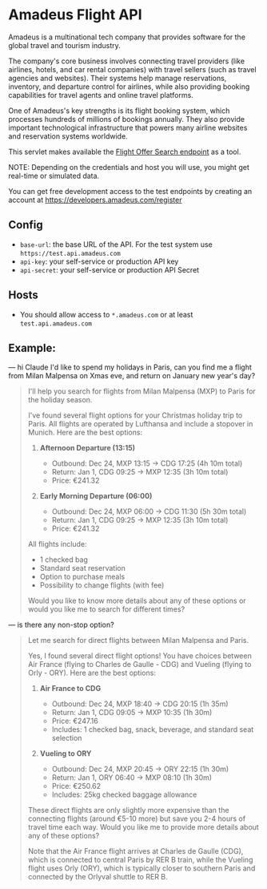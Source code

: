 # Amadeus Flight API

Amadeus is a multinational tech company that provides software for the global travel and tourism industry. 

The company's core business involves connecting travel providers (like airlines, hotels, and car rental companies) with travel sellers (such as travel agencies and websites). Their systems help manage reservations, inventory, and departure control for airlines, while also providing booking capabilities for travel agents and online travel platforms.

One of Amadeus's key strengths is its flight booking system, which processes hundreds of millions of bookings annually. They also provide important technological infrastructure that powers many airline websites and reservation systems worldwide.

This servlet makes available the [Flight Offer Search endpoint](https://developers.amadeus.com/self-service/category/flights/api-doc/flight-offers-search) as a tool.

NOTE:  Depending on the credentials and host you will use, you might get real-time or simulated data.

You can get free development access to the test endpoints by creating an account at https://developers.amadeus.com/register

## Config

- `base-url`: the base URL of the API. For the test system use `https://test.api.amadeus.com`
- `api-key`: your self-service or production API key 
- `api-secret`: your self-service or production API Secret

## Hosts

- You should allow access to `*.amadeus.com` or at least `test.api.amadeus.com`

## Example:

— hi Claude I'd like to spend my holidays in Paris, can you find me a flight from Milan Malpensa on Xmas eve, and return on January new year's day?


<blockquote>
I'll help you search for flights from Milan Malpensa (MXP) to Paris for the holiday season.

I've found several flight options for your Christmas holiday trip to Paris. All flights are operated by Lufthansa and include a stopover in Munich. Here are the best options:

1. **Afternoon Departure (13:15)**
   - Outbound: Dec 24, MXP 13:15 → CDG 17:25 (4h 10m total)
   - Return: Jan 1, CDG 09:25 → MXP 12:35 (3h 10m total)
   - Price: €241.32

2. **Early Morning Departure (06:00)**
   - Outbound: Dec 24, MXP 06:00 → CDG 11:30 (5h 30m total)
   - Return: Jan 1, CDG 09:25 → MXP 12:35 (3h 10m total)
   - Price: €241.32

All flights include:
- 1 checked bag
- Standard seat reservation
- Option to purchase meals
- Possibility to change flights (with fee)

Would you like to know more details about any of these options or would you like me to search for different times?
</blockquote>

— is there any non-stop option?

<blockquote>
Let me search for direct flights between Milan Malpensa and Paris.

Yes, I found several direct flight options! You have choices between Air France (flying to Charles de Gaulle - CDG) and Vueling (flying to Orly - ORY). Here are the best options:

1. **Air France to CDG**
   - Outbound: Dec 24, MXP 18:40 → CDG 20:15 (1h 35m)
   - Return: Jan 1, CDG 09:05 → MXP 10:35 (1h 30m)
   - Price: €247.16
   - Includes: 1 checked bag, snack, beverage, and standard seat selection

2. **Vueling to ORY**
   - Outbound: Dec 24, MXP 20:45 → ORY 22:15 (1h 30m)
   - Return: Jan 1, ORY 06:40 → MXP 08:10 (1h 30m)
   - Price: €250.62
   - Includes: 25kg checked baggage allowance

These direct flights are only slightly more expensive than the connecting flights (around €5-10 more) but save you 2-4 hours of travel time each way. Would you like me to provide more details about any of these options?

Note that the Air France flight arrives at Charles de Gaulle (CDG), which is connected to central Paris by RER B train, while the Vueling flight uses Orly (ORY), which is typically closer to southern Paris and connected by the Orlyval shuttle to RER B.
</blockquote>